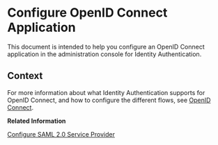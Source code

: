<!-- loio8a0aa2ea5a0744879a7ec2be0bc023cf -->

# Configure OpenID Connect Application

This document is intended to help you configure an OpenID Connect application in the administration console for Identity Authentication.



## Context

For more information about what Identity Authentication supports for OpenID Connect, and how to configure the different flows, see [OpenID Connect](openid-connect-a789c9c.md).

**Related Information**  


[Configure SAML 2.0 Service Provider](configure-saml-2-0-service-provider-51f1f75.md "This document is intended to help you configure a SAML 2.0 service provider (SP) in the administration console for Identity Authentication.")

